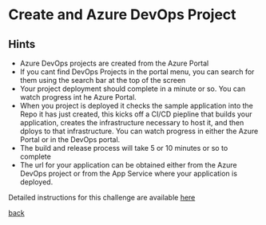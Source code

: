 # Create and Azure DevOps Project
## Hints
- Azure DevOps projects are created from the Azure Portal
- If you cant find DevOps Projects in the portal menu, you can search for them using the search bar at the top of the screen
- Your project deployment should complete in a minute or so.  You can watch progress int he Azure Portal.
- When you project is deployed it checks the sample application into the Repo it has just created, this kicks off a CI/CD piepline that builds your application, creates the infrastructure necessary to host it, and then dploys to that infrastructure. You can watch progress in either the Azure Portal or in the DevOps portal.
- The build and release process will take 5 or 10 minutes or so to complete
- The url for your application can be obtained either from the Azure DevOps project or from the App Service where your application is deployed.

Detailed instructions for this challenge are available [here](https://github.com/nikkh/maug3010/wiki/Create-your-First-Azure-DevOps-Project)

[back](../azure-devops-projects-mini-hack.md)
